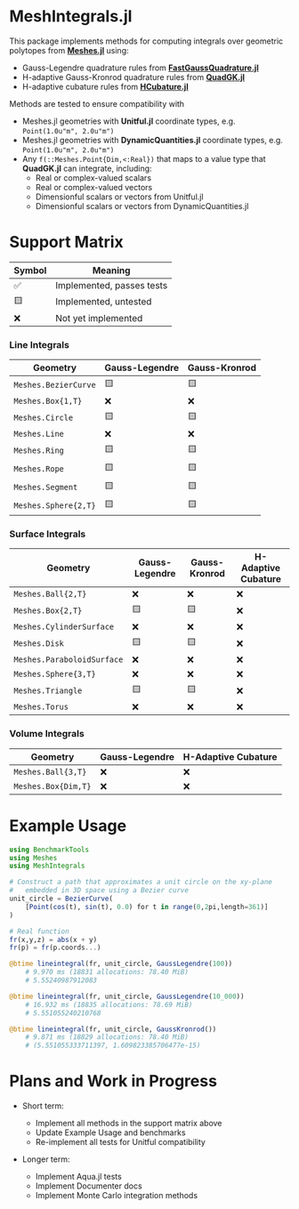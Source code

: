 # MeshIntegrals.jl

This package implements methods for computing integrals over geometric polytopes
from [**Meshes.jl**](https://github.com/JuliaGeometry/Meshes.jl) using:
- Gauss-Legendre quadrature rules from [**FastGaussQuadrature.jl**](https://github.com/JuliaApproximation/FastGaussQuadrature.jl)
- H-adaptive Gauss-Kronrod quadrature rules from [**QuadGK.jl**](https://github.com/JuliaMath/QuadGK.jl)
- H-adaptive cubature rules from [**HCubature.jl**](https://github.com/JuliaMath/HCubature.jl)

Methods are tested to ensure compatibility with
- Meshes.jl geometries with **Unitful.jl** coordinate types, e.g. `Point(1.0u"m", 2.0u"m")`
- Meshes.jl geometries with **DynamicQuantities.jl** coordinate types, e.g. `Point(1.0u"m", 2.0u"m")`
- Any `f(::Meshes.Point{Dim,<:Real})` that maps to a value type that **QuadGK.jl** can integrate, including:
    - Real or complex-valued scalars
    - Real or complex-valued vectors
    - Dimensionful scalars or vectors from Unitful.jl
    - Dimensionful scalars or vectors from DynamicQuantities.jl

# Support Matrix

| Symbol | Meaning |
|--------|---------|
| :white_check_mark: | Implemented, passes tests |
| :yellow_square: | Implemented, untested |
| :x: | Not yet implemented |

### Line Integrals
| Geometry | Gauss-Legendre | Gauss-Kronrod |
|----------|----------------|---------------|
| `Meshes.BezierCurve` | :yellow_square: | :yellow_square: |
| `Meshes.Box{1,T}` | :x: | :x: |
| `Meshes.Circle` | :yellow_square: | :yellow_square: |
| `Meshes.Line` | :x: | :x: |
| `Meshes.Ring` | :yellow_square: | :yellow_square: |
| `Meshes.Rope` | :yellow_square: | :yellow_square: |
| `Meshes.Segment` | :yellow_square: | :yellow_square: |
| `Meshes.Sphere{2,T}` | :yellow_square: | :yellow_square: |

### Surface Integrals
| Geometry | Gauss-Legendre | Gauss-Kronrod | H-Adaptive Cubature |
|----------|----------------|---------------|-------------------|
| `Meshes.Ball{2,T}` | :x: | :x: | :x: |
| `Meshes.Box{2,T}` | :yellow_square: | :yellow_square: | :x: |
| `Meshes.CylinderSurface` | :x: | :x: | :x: |
| `Meshes.Disk` | :yellow_square: | :yellow_square: | :x: |
| `Meshes.ParaboloidSurface` | :x: | :x: | :x: |
| `Meshes.Sphere{3,T}` | :x: | :x: | :x: |
| `Meshes.Triangle` | :yellow_square: | :yellow_square: | :x: |
| `Meshes.Torus` | :x: | :x: | :x: |

### Volume Integrals
| Geometry | Gauss-Legendre | H-Adaptive Cubature |
|----------|----------------|---------------|
| `Meshes.Ball{3,T}` | :x: | :x: |
| `Meshes.Box{Dim,T}` | :x: | :x: |

# Example Usage

```julia
using BenchmarkTools
using Meshes
using MeshIntegrals

# Construct a path that approximates a unit circle on the xy-plane
#   embedded in 3D space using a Bezier curve
unit_circle = BezierCurve(
    [Point(cos(t), sin(t), 0.0) for t in range(0,2pi,length=361)]
)

# Real function
fr(x,y,z) = abs(x + y)
fr(p) = fr(p.coords...)

@btime lineintegral(fr, unit_circle, GaussLegendre(100))
    # 9.970 ms (18831 allocations: 78.40 MiB)
    # 5.55240987912083

@btime lineintegral(fr, unit_circle, GaussLegendre(10_000))
    # 16.932 ms (18835 allocations: 78.69 MiB)
    # 5.551055240210768

@btime lineintegral(fr, unit_circle, GaussKronrod())
    # 9.871 ms (18829 allocations: 78.40 MiB)
    # (5.551055333711397, 1.609823385706477e-15)
```

# Plans and Work in Progress

- Short term:
    - Implement all methods in the support matrix above
    - Update Example Usage and benchmarks
    - Re-implement all tests for Unitful compatibility

- Longer term:
    - Implement Aqua.jl tests
    - Implement Documenter docs
    - Implement Monte Carlo integration methods